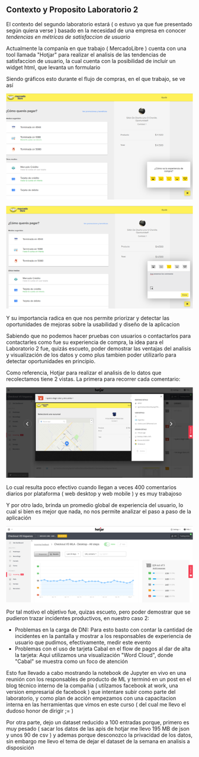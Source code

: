 Contexto y Proposito Laboratorio 2
---

El contexto del segundo laboratorio estará ( o estuvo ya que fue presentado según quiera verse ) basado en la necesidad de una empresa en conocer *tendencias en métricas de satisfaccion de usuario*

Actualmente la companía en que trabajo ( MercadoLibre ) cuenta con una tool llamada "Hotjar" para realizar el analisis de las tendencias de satisfaccion de usuario, la cual cuenta con la posibilidad de incluir un widget html, que levanta un formulario

Siendo gráficos esto durante el flujo de compras, en el que trabajo, se ve así

![alt text](https://raw.githubusercontent.com/luisepifanio/diplo_data_science/develop/analysis_and_visualization/tareas_integradoras/img/hotjar1.png "Logo Title Text 1")


![alt text](https://raw.githubusercontent.com/luisepifanio/diplo_data_science/develop/analysis_and_visualization/tareas_integradoras/img/hotjar2.png "Logo Title Text 1")

Y su importancia radica en que nos permite priorizar y detectar las oportunidades de mejoras sobre la usabilidad y diseño de la aplicacion

Sabiendo que no podemos hacer pruebas con usuarios o contactarlos para contactarles como fue su experiencia de compra, la idea para el Laboratorio 2 fue, quizás escueto, poder demostrar las ventajas del analisis y visualización de los datos y como plus tambien poder utilizarlo para detectar oportunidades en principio.

Como referencia, Hotjar para realizar el analisis de lo datos que recolectamos tiene 2 vistas. La primera para recorrer cada comentario:

![alt text](https://raw.githubusercontent.com/luisepifanio/diplo_data_science/develop/analysis_and_visualization/tareas_integradoras/img/hotjar3.png "Logo Title Text 1")

Lo cual resulta poco efectivo cuando llegan a veces 400 comentarios diarios por plataforma ( web desktop y web mobile ) y es muy trabajoso

Y por otro lado, brinda un promedio global de experiencia del usuario, lo cual si bien es mejor que nada, no nos permite analizar el paso a paso de la aplicación

![alt text](https://raw.githubusercontent.com/luisepifanio/diplo_data_science/develop/analysis_and_visualization/tareas_integradoras/img/hotjar4.png "Logo Title Text 1")

Por tal motivo el objetivo fue, quizas escueto, pero poder demostrar que se pudieron trazar incidentes productivos, en nuestro caso 2:

- Problemas en la carga de DNI: Para esto basto con contar la cantidad de incidentes en la pantalla y mostrar a los responsables de experiencia de usuario que pudimos, efectivamente, medir este evento
- Problemas con el uso de tarjeta Cabal en el flow de pagos al dar de alta la tarjeta: Aqui utilizamos una visualización "Word Cloud", donde "Cabal" se muestra como un foco de atención

Esto fue llevado a cabo mostrando la notebook de Jupyter en vivo en una reunión con los responsables de producto de ML y terminó en un post en el blog técnico interno de la compañia ( utilzamos facebook at work, una version empresarial de facebook ) que intentare subir como parte del laboratorio, y como plan de acción empezamos con una capacitacion interna en las herramientas que vimos en este curso ( del cual me llevo el dudoso honor de dirigir ;= )

Por otra parte, dejo un dataset reducido a 100 entradas porque, primero es muy pesado ( sacar los datos de las apis de hotjar me llevo 195 MB de json y unos 90 de csv ) y ademas porque desconozco la privacidad de los datos, sin embargo me llevo el tema de dejar el dataset de la semana en analisis a disposición

